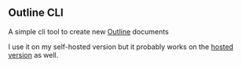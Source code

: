 ## Outline CLI

A simple cli tool to create new [Outline](https://github.com/outline/outline) documents

I use it on my self-hosted version but it probably works on the [hosted version](https://getoutline.com) as well.
